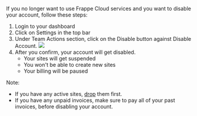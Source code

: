 If you no longer want to use Frappe Cloud services and you want to disable your account, follow these steps:

1.  Login to your dashboard
2.  Click on Settings in the top bar
3.  Under Team Actions section, click on the Disable button against Disable Account. ![](https://frappecloud.com/files/Screenshot_20211110_142412.png)
4.  After you confirm, your account will get disabled.
    *   Your sites will get suspended
    *   You won't be able to create new sites
    *   Your billing will be paused

Note:

*   If you have any active sites, [drop](https://frappecloud.com/docs/sites/drop-delete-your-site) them first.
*   If you have any unpaid invoices, make sure to pay all of your past invoices, before disabling your account.